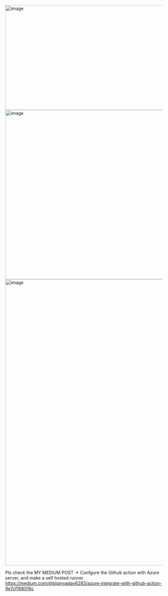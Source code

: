 <img width="1101" height="334" alt="image" src="https://github.com/user-attachments/assets/71a3ef5d-a050-4198-9dcd-05cc7a90ad6c" />

<img width="1577" height="540" alt="image" src="https://github.com/user-attachments/assets/e8cce568-1c08-48d4-8f57-2536e60f07be" />

<img width="1887" height="913" alt="image" src="https://github.com/user-attachments/assets/bb2ac898-4def-47cb-b63a-bb47420784cf" />

Pls check the MY MEDIUM POST -> Confgure the Github action with Azure server, and make a self hosted runner.
https://medium.com/@bipinyadav6283/azure-integrate-with-github-action-9e7cf168016c
